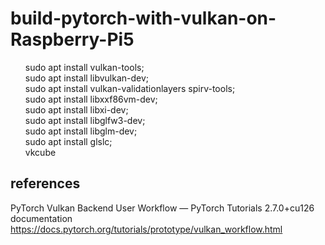 # build-pytorch-with-vulkan-on-Raspberry-Pi5

<ul>
sudo apt install vulkan-tools;<br>
sudo apt install libvulkan-dev;<br>
sudo apt install vulkan-validationlayers spirv-tools;<br>
sudo apt install libxxf86vm-dev;<br>
sudo apt install libxi-dev;<br>
sudo apt install libglfw3-dev;<br>
sudo apt install libglm-dev;<br>
sudo apt install glslc;<br>
vkcube<br>
</ul>

## references
PyTorch Vulkan Backend User Workflow — PyTorch Tutorials 2.7.0+cu126 documentation
https://docs.pytorch.org/tutorials/prototype/vulkan_workflow.html
